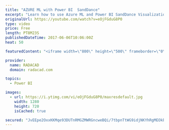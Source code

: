```yaml
---
title: "AZURE ML with Power BI  SandDance"
excerpt: "Learn how to use Azure ML and Power BI SandDance Visualization"
originalUrl: https://youtube.com/watch?v=eOjFGduG8P0
type: video
price: Free
length: PT8M23S
publishedDateTime: 2017-06-06T10:06:00Z
heat: 50

featuredContent: "<iframe width=\"800\" height=\"500\" frameborder=\"0\" src=\"https://www.youtube.com/embed/eOjFGduG8P0\" allow=\"accelerometer; autoplay; encrypted-media; gyroscope; picture-in-picture\" allowfullscreen></iframe>"

provider:
  name: RADACAD
  domain: radacad.com

topics:
  - Power BI

images:
  - url: https://i.ytimg.com/vi/eOjFGduG8P0/maxresdefault.jpg
    width: 1280
    height: 720
    isCached: true

secured: "JvEEpe2OxxKKMqe93DUTnRMGZMWRGncweBQi/7tbpnTtWG9idjNKYhRgMEOkb9z5pKD+KarNNDKenRnK0juGyurJ9yn+4eCwfdH1Kpglvh3c9+DCPsL4Yy313+9PzH5quMps92rlL1oW/qguPy1JL9LSvyLL6EOiDxSRtAUISoRgSHP2o9O85mPLTPrdHUM2sG0JYkzMpzafOAYvkNEG6nt8aQtsbHLXX3BYDP7X2Q7+ctqrZ9PafHH6qMjyPy+TwRfjuD/UdQij8b5RL+ZjT0vE1UWNtnEKRx4RWIJuiE49MhUIehacWTZfehK1Zns18VJDUsjvifpz35IzNNZEP8NsnT5QBOwTyn+AUy2MN1C4LdJMVh6exb5y9rVvXxoLFY0W0zDHwDeNW9OaIMroqjQreznJU3sXNUAUZHROAts=;FXOJ8kW8Nn3/DcZGmydXyQ=="
---
```


